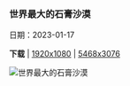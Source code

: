 ### 世界最大的石膏沙漠

日期：2023-01-17

**下载**  |  [1920x1080](https://cn.bing.com/th?id=OHR.WhiteSands_ZH-CN6500188005_1920x1080.jpg)  |  [5468x3076](https://cn.bing.com/th?id=OHR.WhiteSands_ZH-CN6500188005_UHD.jpg)

![世界最大的石膏沙漠](https://cn.bing.com/th?id=OHR.WhiteSands_ZH-CN6500188005_1920x1080.jpg "白沙国家公园，美国新墨西哥州 (© Andrea Harrell/Tandem Stills + Motion)")

